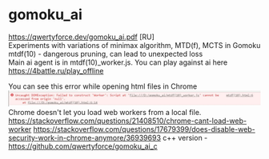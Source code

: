 # gomoku_ai
https://qwertyforce.dev/gomoku_ai.pdf [RU]<br>
Experiments with variations of minimax algorithm, MTD(f), MCTS in Gomoku  <br>
mtdf(10) - dangerous pruning, can lead to unexpected loss <br>
Main ai agent is in mtdf(10)_worker.js. You can play against ai here https://4battle.ru/play_offline

You can see this error while opening html files in Chrome <br>
![Alt text](./screenshots/1.JPG) <br>
Chrome doesn't let you load web workers from a local file.
https://stackoverflow.com/questions/21408510/chrome-cant-load-web-worker
https://stackoverflow.com/questions/17679399/does-disable-web-security-work-in-chrome-anymore/36939693
c++ version - https://github.com/qwertyforce/gomoku_ai_c

